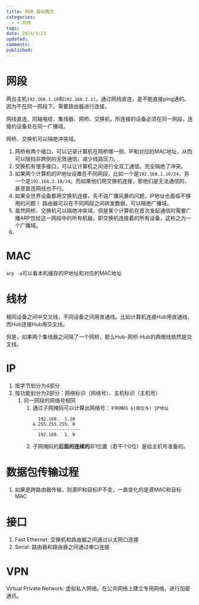 ```yaml
---
title: 网络_基础概念
categories:
  - - 网络
tags: 
date: 2024/3/23
updated: 
comments: 
published:
---
```

# 网段

两台主机`192.168.1.10`和`192.168.2.11`，通过网线直连，是不能直接ping通的。
因为不在同一网段下。需要路由器进行连接。

网线直连、同轴电缆、集线器、网桥、交换机，所连接的设备必须在同一网段，连接的设备处在同一广播域。

网桥、交换机可以隔绝冲突域。
1. 网桥有两个接口，可以记录计算机在网桥哪一侧、IP和对应的MAC地址，从而可以阻挡非跨侧的无效通信，减少线路压力。
2. 交换机有很多接口，可以让计算机之间进行全双工通信。完全隔绝了冲突。
3. 如果两个计算机的IP地址设置在不同网段，比如一个是`192.168.1.10/24`，另一个是`192.168.2.10/24`。而如果他们用交换机连接，那他们是无法通信的，甚至直连网线也不行。
4. 如果全世界设备都用交换机连接，先不说广播风暴的问题，IP地址也面临不够用的问题！
路由器可以在不同网段之间转发数据，可以隔绝广播域。
1. 虽然网桥、交换机可以隔绝冲突域，但是某个计算机在首次发起通信时需要广播ARP包给这一网段中的所有机器，即交换机连接着的所有设备，这称之为一个广播域。
2. 
# MAC

`arp -a`可以看本机缓存的IP地址和对应的MAC地址
# 线材

相同设备之间中交叉线，不同设备之间用直通线。比如计算机连接Hub用直通线，而Hub连接Hub用交叉线。

但是，如果两个集线器之间隔了一个网桥，那么Hub-网桥-Hub的两根线依然是交叉线。

# IP

1. 按字节划分为4部分
2. 按功能划分为2部分：网络标识（网络号）、主机标识（主机号）
    1. 同一网段的网络号相同
        1. 通过子网掩码可以计算出网络号：`子网掩码 &(按位与) IP地址`
           ```
             192.168.  1.10
           & 255.255.255. 0
           ------------------
             192.168.  1. 0
           ```
        2. 子网掩码的**后面的连续的**非1位置（若干个0位）是给主机号准备的。
# 数据包传输过程

1. 如果是跨路由器传输，则源IP和目标IP不变，一直变化的是源MAC和目标MAC

# 接口

1. Fast Ethernet: 交换机和路由器之间通过以太网口连接
2. Serial: 路由器和路由器之间通过串口连接

# VPN

Virtual Private Network: 虚拟私人网络。在公共网络上建立专用网络，进行加密通讯。